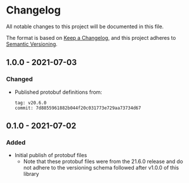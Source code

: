 # Changelog

All notable changes to this project will be documented in this file.

The format is based on [Keep a
Changelog](https://keepachangelog.com/en/1.0.0/), and this project adheres to
[Semantic Versioning](https://semver.org/spec/v2.0.0.html).

## 1.0.0 - 2021-07-03

### Changed

- Published protobuf definitions from:
    ```
    tag: v20.6.0
    commit: 7d8855961882b044f20c031773e729aa73734d67
    ```

## 0.1.0 - 2021-07-02

### Added

- Initial publish of protobuf files
    - Note that these protobuf files were from the 21.6.0 release and do not
      adhere to the versioning schema followed after v1.0.0 of this library
